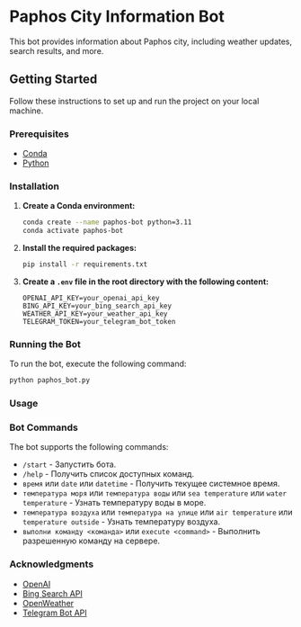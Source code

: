 # Paphos City Information Bot

This bot provides information about Paphos city, including weather updates, search results, and more.

## Getting Started

Follow these instructions to set up and run the project on your local machine.

### Prerequisites

- [Conda](https://docs.conda.io/projects/conda/en/latest/user-guide/install/index.html)
- [Python](https://www.python.org/downloads/)

### Installation

1. **Create a Conda environment:**

    ```bash
    conda create --name paphos-bot python=3.11
    conda activate paphos-bot
    ```

2. **Install the required packages:**

    ```bash
    pip install -r requirements.txt
    ```

3. **Create a `.env` file in the root directory with the following content:**

    ```plaintext
    OPENAI_API_KEY=your_openai_api_key
    BING_API_KEY=your_bing_search_api_key
    WEATHER_API_KEY=your_weather_api_key
    TELEGRAM_TOKEN=your_telegram_bot_token
    ```

### Running the Bot

To run the bot, execute the following command:

```bash
python paphos_bot.py
```

### Usage
### Bot Commands

The bot supports the following commands:


- `/start` - Запустить бота.
- `/help` - Получить список доступных команд.
- `время` или `date` или `datetime` - Получить текущее системное время.
- `температура моря` или `температура воды` или `sea temperature` или `water temperature` - Узнать температуру воды в море.
- `температура воздуха` или `температура на улице` или `air temperature` или `temperature outside` - Узнать температуру воздуха.
- `выполни команду <команда>` или `execute <command>` - Выполнить разрешенную команду на сервере.


### Acknowledgments

- [OpenAI](https://www.openai.com/)
- [Bing Search API](https://www.microsoft.com/en-us/bing/apis/bing-search-api-v7)
- [OpenWeather](https://openweathermap.org/api)
- [Telegram Bot API](https://core.telegram.org/bots/api)
